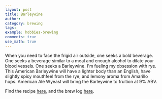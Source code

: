 ```yaml
---
layout: post
title: Barleywine
author:
category: brewing
tags: 
example: hobbies-brewing
comments: true
use_math: true
---
```


When you need to face the frigid air outside, one seeks a bold beverage. One
seeks a beverage similar to a meal and enough alcohol to dilate your blood
vessels. One seeks a Barleywine. I'm fueling my obsession with rye. This
American Barleywine will have a lighter body than an English, have slightly
spicy mouthfeel from the rye, and lemony aroma from Amarillo hops. American Ale
Wyeast will bring the Barleywine to fruition at 9% ABV.

Find the recipe
[here](https://www.brewtoad.com/recipes/american-rye-barleywine-b78b5f), and
the brew log
[here](https://www.brewtoad.com/recipes/american-rye-barleywine-b78b5f/brew-logs/138353).






